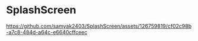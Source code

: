 # SplashScreen



https://github.com/samyak2403/SplashScreen/assets/126759819/cf02c98b-a7c8-484d-a64c-e6640cffceec



